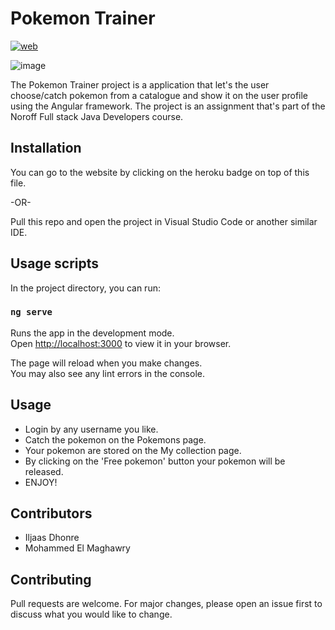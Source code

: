 # Pokemon Trainer

[![web](https://img.shields.io/static/v1?logo=heroku&message=Online&label=Heroku&color=430098)](https://assignment-7-pokemon-trainer.herokuapp.com)

![image](https://user-images.githubusercontent.com/96972844/161380752-a3f8fd8e-6d42-46f8-9128-6af356a1c3e7.png)

The Pokemon Trainer project is a application that let's the user choose/catch pokemon from a catalogue and show it on the user profile using the Angular framework. The project is an assignment that's part of the Noroff Full stack Java Developers course.

## Installation

You can go to the website by clicking on the heroku badge on top of this file.

-OR-

Pull this repo and open the project in Visual Studio Code or another similar IDE.

## Usage scripts

In the project directory, you can run:

### `ng serve`

Runs the app in the development mode.\
Open [http://localhost:3000](http://localhost:4200) to view it in your browser.

The page will reload when you make changes.\
You may also see any lint errors in the console.

## Usage

- Login by any username you like.
- Catch the pokemon on the Pokemons page.
- Your pokemon are stored on the My collection page.
- By clicking on the 'Free pokemon' button your pokemon will be released.
- ENJOY!

## Contributors
- Iljaas Dhonre
- Mohammed El Maghawry


## Contributing
Pull requests are welcome. For major changes, please open an issue first to discuss what you would like to change.
